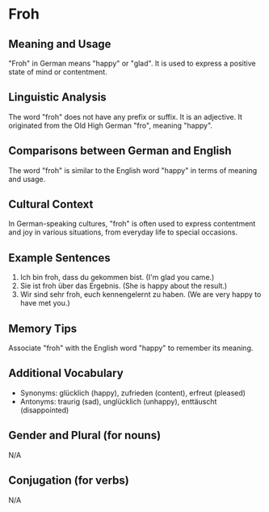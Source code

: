 # Froh
## Meaning and Usage
"Froh" in German means "happy" or "glad". It is used to express a positive state of mind or contentment.

## Linguistic Analysis
The word "froh" does not have any prefix or suffix. It is an adjective. It originated from the Old High German "fro", meaning "happy".

## Comparisons between German and English
The word "froh" is similar to the English word "happy" in terms of meaning and usage.

## Cultural Context
In German-speaking cultures, "froh" is often used to express contentment and joy in various situations, from everyday life to special occasions.

## Example Sentences
1. Ich bin froh, dass du gekommen bist. (I'm glad you came.)
2. Sie ist froh über das Ergebnis. (She is happy about the result.)
3. Wir sind sehr froh, euch kennengelernt zu haben. (We are very happy to have met you.)

## Memory Tips
Associate "froh" with the English word "happy" to remember its meaning.

## Additional Vocabulary
- Synonyms: glücklich (happy), zufrieden (content), erfreut (pleased)
- Antonyms: traurig (sad), unglücklich (unhappy), enttäuscht (disappointed)

## Gender and Plural (for nouns)
N/A

## Conjugation (for verbs)
N/A